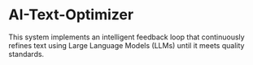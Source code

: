 # AI-Text-Optimizer
This system implements an intelligent feedback loop that continuously refines text using Large Language Models (LLMs) until it meets quality standards.
